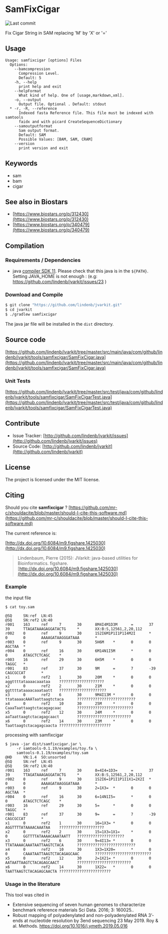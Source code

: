 # SamFixCigar

![Last commit](https://img.shields.io/github/last-commit/lindenb/jvarkit.png)

Fix Cigar String in SAM replacing 'M' by 'X' or '='


## Usage

```
Usage: samfixcigar [options] Files
  Options:
    --bamcompression
      Compression Level.
      Default: 5
    -h, --help
      print help and exit
    --helpFormat
      What kind of help. One of [usage,markdown,xml].
    -o, --output
      Output file. Optional . Default: stdout
  * -r, -R, --reference
      Indexed fasta Reference file. This file must be indexed with samtools 
      faidx and with picard CreateSequenceDictionary
    --samoutputformat
      Sam output format.
      Default: SAM
      Possible Values: [BAM, SAM, CRAM]
    --version
      print version and exit

```


## Keywords

 * sam
 * bam
 * cigar



## See also in Biostars

 * [https://www.biostars.org/p/312430](https://www.biostars.org/p/312430)
 * [https://www.biostars.org/p/340479](https://www.biostars.org/p/340479)


## Compilation

### Requirements / Dependencies

* java [compiler SDK 11](https://jdk.java.net/11/). Please check that this java is in the `${PATH}`. Setting JAVA_HOME is not enough : (e.g: https://github.com/lindenb/jvarkit/issues/23 )


### Download and Compile

```bash
$ git clone "https://github.com/lindenb/jvarkit.git"
$ cd jvarkit
$ ./gradlew samfixcigar
```

The java jar file will be installed in the `dist` directory.

## Source code 

[https://github.com/lindenb/jvarkit/tree/master/src/main/java/com/github/lindenb/jvarkit/tools/samfixcigar/SamFixCigar.java](https://github.com/lindenb/jvarkit/tree/master/src/main/java/com/github/lindenb/jvarkit/tools/samfixcigar/SamFixCigar.java)

### Unit Tests

[https://github.com/lindenb/jvarkit/tree/master/src/test/java/com/github/lindenb/jvarkit/tools/samfixcigar/SamFixCigarTest.java](https://github.com/lindenb/jvarkit/tree/master/src/test/java/com/github/lindenb/jvarkit/tools/samfixcigar/SamFixCigarTest.java)


## Contribute

- Issue Tracker: [http://github.com/lindenb/jvarkit/issues](http://github.com/lindenb/jvarkit/issues)
- Source Code: [http://github.com/lindenb/jvarkit](http://github.com/lindenb/jvarkit)

## License

The project is licensed under the MIT license.

## Citing

Should you cite **samfixcigar** ? [https://github.com/mr-c/shouldacite/blob/master/should-I-cite-this-software.md](https://github.com/mr-c/shouldacite/blob/master/should-I-cite-this-software.md)

The current reference is:

[http://dx.doi.org/10.6084/m9.figshare.1425030](http://dx.doi.org/10.6084/m9.figshare.1425030)

> Lindenbaum, Pierre (2015): JVarkit: java-based utilities for Bioinformatics. figshare.
> [http://dx.doi.org/10.6084/m9.figshare.1425030](http://dx.doi.org/10.6084/m9.figshare.1425030)



### Example


the input file


```
$ cat toy.sam

@SQ     SN:ref  LN:45
@SQ     SN:ref2 LN:40
r001    163     ref     7       30      8M4I4M1D3M      =       37      39      TTAGATAAAGAGGATACTG     *       XX:B:S,12561,2,20,112
r002    0       ref     9       30      1S2I6M1P1I1P1I4M2I      *       0       0       AAAAGATAAGGGATAAA       *
r003    0       ref     9       30      5H6M    *       0       0       AGCTAA  *
r004    0       ref     16      30      6M14N1I5M       *       0       0       ATAGCTCTCAGC    *
r003    16      ref     29      30      6H5M    *       0       0       TAGGC   *
r001    83      ref     37      30      9M      =       7       -39     CAGCGCCAT       *
x1      0       ref2    1       30      20M     *       0       0       aggttttataaaacaaataa    ????????????????????
x2      0       ref2    2       30      21M     *       0       0       ggttttataaaacaaataatt   ?????????????????????
x3      0       ref2    6       30      9M4I13M *       0       0       ttataaaacAAATaattaagtctaca      ??????????????????????????
x4      0       ref2    10      30      25M     *       0       0       CaaaTaattaagtctacagagcaac       ?????????????????????????
x5      0       ref2    12      30      24M     *       0       0       aaTaattaagtctacagagcaact        ????????????????????????
x6      0       ref2    14      30      23M     *       0       0       Taattaagtctacagagcaacta ???????????????????????

```


processing with samfixcigar


```
$ java -jar dist/samfixcigar.jar \
     -r samtools-0.1.19/examples/toy.fa \
     samtools-0.1.19/examples/toy.sam
@HD     VN:1.4  SO:unsorted
@SQ     SN:ref  LN:45
@SQ     SN:ref2 LN:40
r001    163     ref     7       30      8=4I4=1D3=      =       37      39      TTAGATAAAGAGGATACTG     *       XX:B:S,12561,2,20,112
r002    0       ref     9       30      1S2I6=1P1I1P1I1X1=2X2I  *       0       0       AAAAGATAAGGGATAAA       *
r003    0       ref     9       30      2=1X3=  *       0       0       AGCTAA  *
r004    0       ref     16      30      6=14N1I5=       *       0       0       ATAGCTCTCAGC    *
r003    16      ref     29      30      5=      *       0       0       TAGGC   *
r001    83      ref     37      30      9=      =       7       -39     CAGCGCCAT       *
x1      0       ref2    1       30      16=1X3= *       0       0       AGGTTTTATAAAACAAATAA    ????????????????????
x2      0       ref2    2       30      15=1X3=1X1=     *       0       0       GGTTTTATAAAACAAATAATT   ?????????????????????
x3      0       ref2    6       30      9=4I13= *       0       0       TTATAAAACAAATAATTAAGTCTACA      ??????????????????????????
x4      0       ref2    10      30      1X3=1X20=       *       0       0       CAAATAATTAAGTCTACAGAGCAAC       ?????????????????????????
x5      0       ref2    12      30      2=1X21= *       0       0       AATAATTAAGTCTACAGAGCAACT        ????????????????????????
x6      0       ref2    14      30      1X22=   *       0       0       TAATTAAGTCTACAGAGCAACTA ???????????????????????
```

### Usage in the literature

This tool was cited in

  * Extensive sequencing of seven human genomes to characterize benchmark reference materials Sci Data. 2016; 3: 160025..
  * Robust mapping of polyadenylated and non-polyadenylated RNA 3’-ends at nucleotide resolution by 3́end sequencing 23 May 2019. Roy & al. Methods.  https://doi.org/10.1016/j.ymeth.2019.05.016

